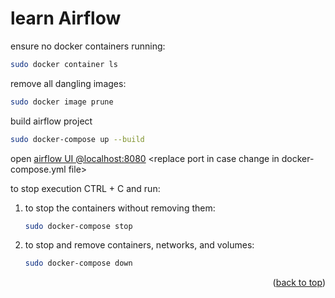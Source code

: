 <a id="readme-top"></a>
# learn Airflow 
ensure no docker containers running:
```bash
sudo docker container ls
```
remove all dangling images:
```bash
sudo docker image prune
```

build airflow project
```bash
sudo docker-compose up --build
```
open [airflow UI @localhost:8080](http://localhost:8080) \<replace port in case change in docker-compose.yml file>

to stop execution CTRL + C and run:
1. to stop the containers without removing them:
    ```bash
    sudo docker-compose stop
    ```
2. to stop and remove containers, networks, and volumes:
    ```bash
    sudo docker-compose down
    ```

<p align="right">(<a href="#readme-top">back to top</a>)</p>